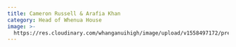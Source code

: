 ```yaml
---
title: Cameron Russell & Arafia Khan
category: Head of Whenua House
image: >-
  https://res.cloudinary.com/whanganuihigh/image/upload/v1558497172/prefects/Heads_of_Whenua_-_Cameron_Russell_and_Arafia_Khan_4.jpg
---
```


